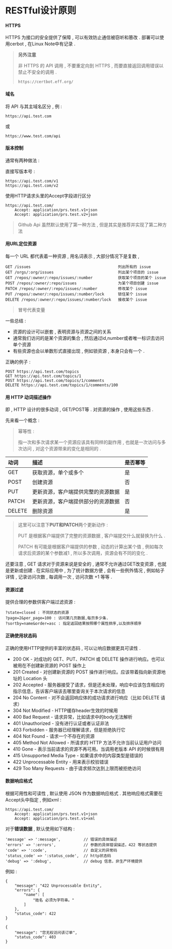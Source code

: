 # RESTful设计原则

#### HTTPS

HTTPS 为接口的安全提供了保障 , 可以有效防止通信被窃听和篡改 . 部署可以使用cerbot , 在Linux Note中有记录 .

> **另外注意**
>
> 非 HTTPS 的 API 调用 , 不要重定向到 HTTPS , 而要直接返回调用错误以禁止不安全的调用 .
>
> ```
> https://certbot.eff.org/
> ```

#### 域名

将 API 与其主域名区分 , 例 :

```
https://api.test.com
```

或

```
https://www.test.com/api
```

#### 版本控制

通常有两种做法 :

直接写版本号 :

```
https://api.test.com/v1
https://api.test.com/v2
```

使用HTTP请求头里的Accept字段进行区分

```
https://api.test.com/
    Accept: application/prs.test.v1+json
    Accept: application/prs.test.v2+json
```

> Github Api 虽然默认使用了第一种方法 , 但是其实是推荐并实现了第二种方法

#### 用URL定位资源

每一个 URL 都代表着一种资源 , 用名词表示 , 大部分情况下是复数 ,

```
GET /issues                                      列出所有的 issue
GET /orgs/:org/issues                            列出某个项目的 issue
GET /repos/:owner/:repo/issues/:number           获取某个项目的某个 issue
POST /repos/:owner/:repo/issues                  为某个项目创建 issue
PATCH /repos/:owner/:repo/issues/:number         修改某个 issue
PUT /repos/:owner/:repo/issues/:number/lock      锁住某个 issue
DELETE /repos/:owner/:repo/issues/:number/lock   接收某个 issue
```

> 冒号代表变量

一些总结 :

* 资源的设计可以嵌套 , 表明资源与资源之间的关系
* 通常我们访问的是某个资源的集合 , 然后通过id,number或者唯一标识去访问单个资源
* 有些资源也会以单数形式直接出现 , 例如锁资源 , 本身只会有一个 . 

正确的例子 :

```
POST https://api.test.com/topics
GET https://api.test.com/topics/1
POST https://api.test.com/topics/1/comments
DELETE https://api.test.com/topics/1/comments/100
```

#### 用 HTTP 动词描述操作

即 , HTTP 设计的很多动词 , GET/POST等 . 对资源的操作 , 使用这些东西 .

先来看一个概念 :

> 幂等性 :
>
> 指一次和多次请求某一个资源应该具有同样的副作用 , 也就是一次访问与多次访问 , 对这个资源带来的变化是相同的 .

| 动词 | 描述 | 是否幂等 |
| :--- | :--- | :--- |
| GET | 获取资源，单个或多个 | 是 |
| POST | 创建资源 | 否 |
| PUT | 更新资源，客户端提供完整的资源数据 | 是 |
| PATCH | 更新资源，客户端提供部分的资源数据 | 否 |
| DELETE | 删除资源 | 是 |

> 这里可以注意下**PUT和PATCH**两个更新动作 :
>
> PUT 是根据客户端提供了完整的资源数据 , 客户端提交什么就替换为什么 .
>
> PATCH 有可能是根据客户端提供的参数 , 动态的计算出某个值 , 例如每次请求后资源的某个参数减1 , 所以多次调用，资源会有不同的变化 .

还要注意 , GET 请求对于资源来说是安全的 , 通常不允许通过GET改变资源 , 也就是更新或创建 . 在实际应用中 , 为了统计数据方便 , 会有一些例外情况 , 例如帖子详情 , 记录访问次数 , 每调用一次 , 访问次数 +1 等等 .

#### 资源过滤

提供合理的参数供客户端过滤资源 : 

```
?state=closed : 不同状态的资源
?page=2&per_page=100 : 访问第几页数据,每页多少条.
?sortby=name&order=asc : 指定返回结果按照哪个属性排序,以及排序顺序
```

#### 正确使用状态码

正确的使用HTTP提供的丰富的状态码 , 可以让响应数据更具可读性 . 

* 200 OK - 对成功的 GET、PUT、PATCH 或 DELETE 操作进行响应。也可以被用在不创建新资源的 POST 操作上
* 201 Created - 对创建新资源的 POST 操作进行响应。应该带着指向新资源地址的 Location 头
* 202 Accepted - 服务器接受了请求，但是还未处理，响应中应该包含相应的指示信息，告诉客户端该去哪里查询关于本次请求的信息
* 204 No Content - 对不会返回响应体的成功请求进行响应（比如 DELETE 请求）
* 304 Not Modified - HTTP缓存header生效的时候用
* 400 Bad Request - 请求异常，比如请求中的body无法解析
* 401 Unauthorized - 没有进行认证或者认证非法
* 403 Forbidden - 服务器已经理解请求，但是拒绝执行它
* 404 Not Found - 请求一个不存在的资源
* 405 Method Not Allowed - 所请求的 HTTP 方法不允许当前认证用户访问
* 410 Gone - 表示当前请求的资源不再可用。当调用老版本 API 的时候很有用
* 415 Unsupported Media Type - 如果请求中的内容类型是错误的
* 422 Unprocessable Entity - 用来表示校验错误
* 429 Too Many Requests - 由于请求频次达到上限而被拒绝访问

#### 数据响应格式

根据可用性和可读性 , 默认使用 JSON 作为数据响应格式 . 其他响应格式需要在Accept头中指定 , 例如xml : 

```
https://api.test.com/
    Accept: application/prs.test.v1+json
    Accept: application/prs.test.v1+xml
```

对于**错误数据** , 默认使用如下结构 : 

```
'message' => ':message',          // 错误的具体描述
'errors' => ':errors',            // 参数的具体错误描述，422 等状态提供
'code' => ':code',                // 自定义的异常码
'status_code' => ':status_code',  // http状态码
'debug' => ':debug',              // debug 信息，非生产环境提供
```

例如 : 

```
{
    "message": "422 Unprocessable Entity",
    "errors": {
        "name": [
            "姓名 必须为字符串。"
        ]
    },
    "status_code": 422
}

{
    "message": "您无权访问该订单",
    "status_code": 403
}
```



